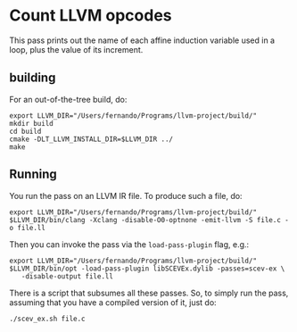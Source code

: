 # Count LLVM opcodes

This pass prints out the name of each affine induction variable used in a loop, plus the 
value of its increment.

## building

For an out-of-the-tree build, do:

```
export LLVM_DIR="/Users/fernando/Programs/llvm-project/build/"
mkdir build
cd build
cmake -DLT_LLVM_INSTALL_DIR=$LLVM_DIR ../
make
```

## Running

You run the pass on an LLVM IR file. To produce such a file, do:

```
export LLVM_DIR="/Users/fernando/Programs/llvm-project/build/"
$LLVM_DIR/bin/clang -Xclang -disable-O0-optnone -emit-llvm -S file.c -o file.ll
```

Then you can invoke the pass via the `load-pass-plugin` flag, e.g.:

```
export LLVM_DIR="/Users/fernando/Programs/llvm-project/build/"
$LLVM_DIR/bin/opt -load-pass-plugin libSCEVEx.dylib -passes=scev-ex \
   -disable-output file.ll
```

There is a script that subsumes all these passes. So, to simply run the pass, assuming
that you have a compiled version of it, just do:

```
./scev_ex.sh file.c
```